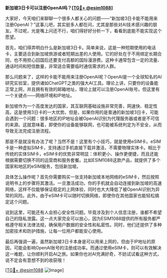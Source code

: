 **新加坡3日卡可以注册OpenAI吗？[[TG💪+ @esim1088](https://t.me/s/esim1088)]**

大家好，今天咱们来聊聊一个很多人都关心的问题——“新加坡3日卡能不能用来注册OpenAI？”这事儿吧，其实挺多人都在问，尤其是那些对AI技术感兴趣的朋友。不过呢，光是嘴上问还不行，咱们得好好分析一下，看看到底能不能实现这个愿望。

首先，咱们得弄明白什么是新加坡3日卡。简单来说，这是一种短期使用的电话卡，主要适合到新加坡旅游或者短期出差的人使用。它的好处在于不用绑定长期合同，也不用担心回国后还要支付高额的国际漫游费。这种卡通常包含一定的流量、通话时间和短信数量，非常适合需要临时通信需求的人群。

那么问题来了，这样的卡能不能用来注册OpenAI呢？OpenAI是一个全球知名的AI研究实验室，提供诸如ChatGPT之类的强大AI工具。理论上讲，只要你的设备能正常上网，并且拥有有效的邮箱地址，理论上就可以注册OpenAI账号。但这里有一个关键点——网络环境和IP地址。

新加坡作为一个高度发达的国家，其互联网基础设施非常完善，网速快、稳定性高，这是使用3日卡的一大优势。但是，如果你用的是普通的新加坡3日卡，可能会遇到一个问题：很多地区的IP地址会被OpenAI识别为代理服务器或者是不可信的来源。这就意味着，即使你的设备能够联网，也可能被系统判定为不安全，从而导致无法完成注册流程。

那是不是就没有办法了呢？当然不是！这里有个小技巧，就是使用eSIM卡。eSIM卡是一种虚拟SIM卡，支持通过手机直接下载并激活，不需要物理实体卡。相比于传统的实体SIM卡，eSIM卡的优势非常明显：体积更小、操作更便捷，而且还能根据需要切换不同的运营商和服务套餐。比如ESIM1088这款产品，就提供了多个国家和地区的eSIM服务，包括新加坡。

具体怎么操作呢？首先你需要购买一张支持新加坡本地网络的eSIM卡，然后按照说明书上的步骤将其激活。一旦激活成功，你的手机就会自动连接到新加坡的高速网络，这样不仅能够保证稳定的上网体验，同时也大大降低了被OpenAI识别为异常的风险。此外，由于eSIM卡可以随时切换网络，即使你在其他国家也能轻松搞定这个问题。

说到这里，可能还有人会担心安全性问题。毕竟涉及到个人信息注册，谁都不希望自己的隐私泄露。这一点大家完全可以放心，因为ESIM1088提供的所有服务都严格遵守相关法律法规，确保用户数据的安全性和私密性。同时，他们还提供了多种加密技术和防护措施，让每一位用户都能安心使用。

最后再强调一遍，虽然新加坡3日卡本身是可以用来上网的，但由于IP地址的原因，可能会影响OpenAI账号的注册成功率。而通过使用eSIM卡，则可以有效解决这一难题，让你顺利开启AI之旅。如果你也对AI充满好奇，不妨试试看这种方式，说不定会有意想不到的收获哦！

[[TG💪+ @esim1088](https://t.me/s/esim1088) ![Image](https://i.postimg.cc/4NQfJmqS/Snipaste-2025-05-13-00-14-12.png)]